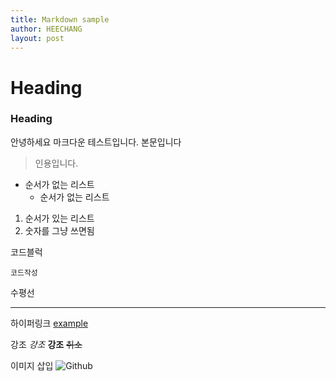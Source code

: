 ```yaml
---
title: Markdown sample
author: HEECHANG
layout: post
---
```

# Heading
### Heading

안녕하세요 마크다운 테스트입니다.
본문입니다

>인용입니다.

* 순서가 없는 리스트
  * 순서가 없는 리스트

1. 순서가 있는 리스트
1. 숫자를 그냥 쓰면됨

코드블럭
```
코드작성
```

수평선
****

하이퍼링크
[example](http://example.com)

강조
*강조*
**강조**
~~취소~~

이미지 삽입
![Github](https://assets-cdn.github.com/images/modules/open_graph/github-octocat.png)
